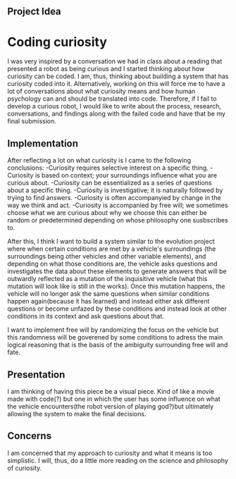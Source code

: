 ## Project Idea

# Coding curiosity
I was very inspired by a conversation we had in class about a reading that presented a robot as being curious and I started thinking about how curiosity can be coded. I am, thus, thinking about building a system that has curiosity coded into it. Alternatively, working on this will force me to have a lot of conversations about what curiosity means and how human psychology can and should be translated into code. Therefore, if I fail to develop a curious robot, I would like to write about the process, research, conversations, and findings along with the failed code and have that be my final submission. 

## Implementation 

After reflecting a lot on what curiosity is I came to the following conclusions:
-Curiosity requires selective interest on a specific thing.
-Curiosity is based on context; your surroundings influence what you are curious about.
-Curiosity can be essentialized as a series of questions about a specific thing.
-Curiosity is investigative; it is naturally followed by trying to find answers.
-Curiosity is often accompanyied by change in the way we think and act.
-Curiosity is accompanied by free will; we sometimes choose what we are curious about why we choose this can either be random or predetermined depending on whose philosophy one susbscribes to.  

After this, I think I want to build a system similar to the evolution project where when certain conditions are met by a vehicle's surroundings (the surroundings being other vehicles and other variable elements), and depending on what those conditions are, the vehicle asks questions and investigates the data about these elements to generate answers that will be outwardly reflected as a mutation of the inquisitive vehicle (what this mutation will look like is still in the works). Once this mutation happens, the vehicle will no longer ask the same questions when similar conditions happen again(because it has learned) and instead either ask different questions or become unfazed by these conditions and instead look at other conditions in its context and ask questions about that.

I want to implement free will by randomizing the focus on the vehicle but this randomness will be goverened by some conditions to adress the main logical reasoning that is the basis of the ambiguity surrounding free will and fate.

## Presentation
I am thinking of having this piece be a visual piece. Kind of like a movie made with code(?) but one in which the user has some influence on what the vehicle encounters(the robot version of playing god?)but ultimately allowing the system to make the final decisions.

## Concerns
I am concerned that my approach to curiosity and what it means is too simplistic. I will, thus, do a little more reading on the science and philosophy of curiosity.


